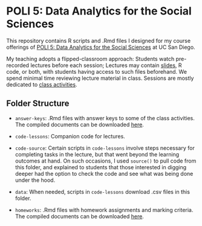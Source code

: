 # POLI 5: Data Analytics for the Social Sciences

This repository contains R scripts and .Rmd files I designed for my course offerings of [POLI 5: Data Analytics for the Social Sciences](https://ucsdcloud-my.sharepoint.com/:b:/g/personal/lfalabel_ucsd_edu/EZfG60b60XNPtdHGJ93FLxoBJG1jwj339LlK8_SVIvQPVg?e=7IoNAI
) at UC San Diego. 

My teaching adopts a flipped-classroom approach: Students watch pre-recorded lectures before each session; Lectures may contain [slides](https://ucsdcloud-my.sharepoint.com/:f:/g/personal/lfalabel_ucsd_edu/Eoi6VC0dvSlEmMG_Lkh8UHsBVwrjQuvVLZqx4aSudmQ4vg?e=ybohRn), R code, or both, with students having access to such files beforehand. We spend minimal time reviewing lecture material in class. Sessions are mostly dedicated to [class activities](https://ucsdcloud-my.sharepoint.com/:b:/g/personal/lfalabel_ucsd_edu/Ed4wEbE-D8hHlmu-vz1rIuYBghnxm4C-XA1KWFpvhwmuwA?e=D3pZjq).

## Folder Structure

- `answer-keys`: .Rmd files with answer keys to some of the class activities. The compiled documents can be downloaded [here](https://ucsdcloud-my.sharepoint.com/:f:/g/personal/lfalabel_ucsd_edu/EinzEsk413dJvkF2yYWsuD4BLdsv15KQXTTsW34dv55b-g?e=DB8zuB).

- `code-lessons`: Companion code for lectures.

- `code-source`: Certain scripts in `code-lessons` involve steps necessary for completing tasks in the lecture, but that went beyond the learning outcomes at hand. On such occasions, I used `source()` to pull code from this folder, and explained to students that those interested in digging deeper had the option to check the code and see what was being done under the hood.

- `data`: When needed, scripts in `code-lessons` download .csv files in this folder.

- `homeworks`: .Rmd files with homework assignments and marking criteria. The compiled documents can be downloaded [here](https://ucsdcloud-my.sharepoint.com/:f:/g/personal/lfalabel_ucsd_edu/EomsXRVW9ARJvEQST0gcBiUBS5A3h1--50RnGRuAIIzZPQ?e=Zq2bmk).